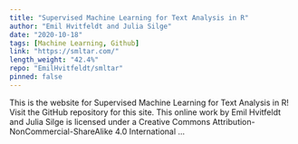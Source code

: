```yaml
---
title: "Supervised Machine Learning for Text Analysis in R"
author: "Emil Hvitfeldt and Julia Silge"
date: "2020-10-18"
tags: [Machine Learning, Github]
link: "https://smltar.com/"
length_weight: "42.4%"
repo: "EmilHvitfeldt/smltar"
pinned: false
---
```


This is the website for Supervised Machine Learning for Text Analysis in R! Visit the GitHub repository for this site. This online work by Emil Hvitfeldt and Julia Silge is licensed under a Creative Commons Attribution-NonCommercial-ShareAlike 4.0 International ...
